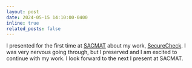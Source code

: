 ```yaml
---
layout: post
date: 2024-05-15 14:10:00-0400
inline: true
related_posts: false
---
```


I presented for the first time at [SACMAT](https://www.sacmat.org/2024/program.php) about my work, [SecureCheck](https://dl.acm.org/doi/10.1145/3649158.3657050). I was very nervous going through, but I preserved and I am excited to continue with my work. I look forward to the next I present at SACMAT.
